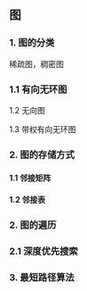 ## 图

### 1. 图的分类

稀疏图，稠密图

### 1.1 有向无环图

1.2 无向图

1.3 带权有向无环图



### 2. 图的存储方式

#### 1.1 邻接矩阵



#### 1.2 邻接表

### 2. 图的遍历

### 2.1 深度优先搜索



### 3. 最短路径算法



